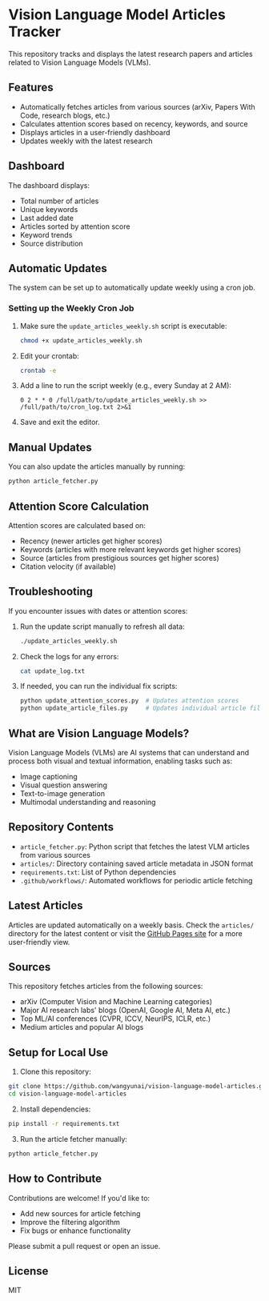 # Vision Language Model Articles Tracker

This repository tracks and displays the latest research papers and articles related to Vision Language Models (VLMs).

## Features

- Automatically fetches articles from various sources (arXiv, Papers With Code, research blogs, etc.)
- Calculates attention scores based on recency, keywords, and source
- Displays articles in a user-friendly dashboard
- Updates weekly with the latest research

## Dashboard

The dashboard displays:
- Total number of articles
- Unique keywords
- Last added date
- Articles sorted by attention score
- Keyword trends
- Source distribution

## Automatic Updates

The system can be set up to automatically update weekly using a cron job.

### Setting up the Weekly Cron Job

1. Make sure the `update_articles_weekly.sh` script is executable:
   ```bash
   chmod +x update_articles_weekly.sh
   ```

2. Edit your crontab:
   ```bash
   crontab -e
   ```

3. Add a line to run the script weekly (e.g., every Sunday at 2 AM):
   ```
   0 2 * * 0 /full/path/to/update_articles_weekly.sh >> /full/path/to/cron_log.txt 2>&1
   ```

4. Save and exit the editor.

## Manual Updates

You can also update the articles manually by running:

```bash
python article_fetcher.py
```

## Attention Score Calculation

Attention scores are calculated based on:
- Recency (newer articles get higher scores)
- Keywords (articles with more relevant keywords get higher scores)
- Source (articles from prestigious sources get higher scores)
- Citation velocity (if available)

## Troubleshooting

If you encounter issues with dates or attention scores:

1. Run the update script manually to refresh all data:
   ```bash
   ./update_articles_weekly.sh
   ```

2. Check the logs for any errors:
   ```bash
   cat update_log.txt
   ```

3. If needed, you can run the individual fix scripts:
   ```bash
   python update_attention_scores.py  # Updates attention scores
   python update_article_files.py     # Updates individual article files
   ```

## What are Vision Language Models?

Vision Language Models (VLMs) are AI systems that can understand and process both visual and textual information, enabling tasks such as:
- Image captioning
- Visual question answering
- Text-to-image generation
- Multimodal understanding and reasoning

## Repository Contents

- `article_fetcher.py`: Python script that fetches the latest VLM articles from various sources
- `articles/`: Directory containing saved article metadata in JSON format
- `requirements.txt`: List of Python dependencies
- `.github/workflows/`: Automated workflows for periodic article fetching

## Latest Articles

Articles are updated automatically on a weekly basis. Check the `articles/` directory for the latest content or visit the [GitHub Pages site](https://wangyunai.github.io/vision-language-model-articles/) for a more user-friendly view.

## Sources

This repository fetches articles from the following sources:
- arXiv (Computer Vision and Machine Learning categories)
- Major AI research labs' blogs (OpenAI, Google AI, Meta AI, etc.)
- Top ML/AI conferences (CVPR, ICCV, NeurIPS, ICLR, etc.)
- Medium articles and popular AI blogs

## Setup for Local Use

1. Clone this repository:
```bash
git clone https://github.com/wangyunai/vision-language-model-articles.git
cd vision-language-model-articles
```

2. Install dependencies:
```bash
pip install -r requirements.txt
```

3. Run the article fetcher manually:
```bash
python article_fetcher.py
```

## How to Contribute

Contributions are welcome! If you'd like to:
- Add new sources for article fetching
- Improve the filtering algorithm
- Fix bugs or enhance functionality

Please submit a pull request or open an issue.

## License

MIT